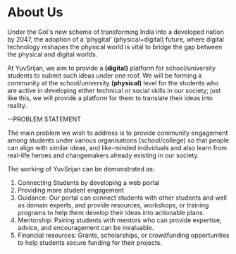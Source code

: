 # About Us

Under the GoI's new scheme of transforming India into a developed nation by 2047, the adoption of a 'phygital' (physical+digital) future, where digital technology reshapes the physical world is vital to bridge the gap between the physical and digital worlds. 

At YuvSrijan, we aim to provide a **(digital)** platform for school/university students to submit such ideas under one roof. We will be forming a community at the school/university **(physical)** level for the students who are active in developing either technical or social skills in our society; just like this, we will provide a platform for them to translate their ideas into reality.

--PROBLEM STATEMENT

The main problem we wish to address is to provide community engagement among students under various organisations (school/college) so that people can align with similar ideas, and like-minded individuals and also learn from real-life heroes and changemakers already existing in our society.

The working of YuvSrijan can be demonstrated as:
1. Connecting Students by developing a web portal
2. Providing more student engagement
3. Guidance: Our portal can connect students with other students and well as domain experts, and provide resources, workshops, or training programs to help them develop their ideas into actionable plans.
4. Mentorship: Pairing students with mentors who can provide expertise, advice, and encouragement can be invaluable.
5. Financial resources: Grants, scholarships, or crowdfunding opportunities to help students secure funding for their projects.

